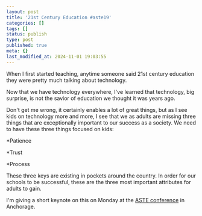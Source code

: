 ```yaml
---
layout: post
title: '21st Century Education #aste19'
categories: []
tags: []
status: publish
type: post
published: true
meta: {}
last_modified_at: 2024-11-01 19:03:55
---
```


When I first started teaching, anytime someone said 21st century education they were pretty much talking about technology.

Now that we have technology everywhere, I've learned that technology, big surprise, is not the savior of education we thought it was years ago.

Don't get me wrong, it certainly enables a lot of great things, but as I see kids on technology more and more, I see that we as adults are missing three things that are exceptionally important to our success as a society. We need to have these three things focused on kids:

*Patience


*Trust


*Process

These three keys are existing in pockets around the country. In order for our schools to be successful, these are the three most important attributes for adults to gain.

I'm giving a short keynote on this on Monday at the 
[ASTE conference](http://aste.org) in Anchorage.

